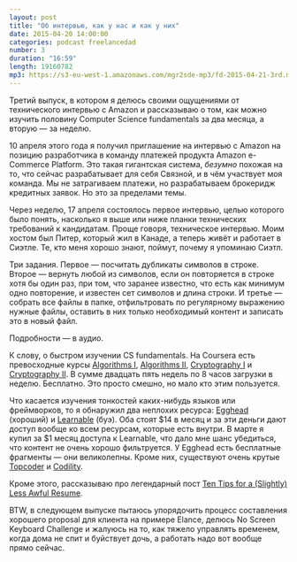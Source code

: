 ```yaml
---
layout: post
title: "Об интервью, как у нас и как у них"
date: 2015-04-20 14:00:00
categories: podcast freelancedad
number: 3
duration: "16:59"
length: 19160782
mp3: https://s3-eu-west-1.amazonaws.com/mgr2sde-mp3/fd-2015-04-21-3rd.mp3
---
```


Третий выпуск, в котором я делюсь своими ощущениями от технического интервью с Amazon и рассказываю о том, как можно изучить половину Computer Science fundamentals за два месяца, а вторую — за неделю.

10 апреля этого года я получил приглашение на интервью с Amazon на позицию разработчика в команду платежей продукта Amazon e-Commerce Platform. Это такая гигантская система, *безумно* похожая на то, что сейчас разрабатывает для себя Связной, и в чём участвует моя команда. Мы не затрагиваем платежи, но разрабатываем брокеридж кредитных заявок. Но это за пределами темы.

Через неделю, 17 апреля состоялось первое интервью, целью которого было понять, насколько я выше или ниже планки технических требований к кандидатам. Проще говоря, техническое интервью. Моим хостом был Питер, который жил в Канаде, а теперь живёт и работает в Сиэтле. Те, кто меня хорошо знают, поймут, почему я упоминаю Сиэтл.

Три задания. Первое — посчитать дубликаты символов в строке. Второе — вернуть любой из символов, если он повторяется в строке хотя бы один раз, при том, что заранее известно, что есть как минимум одно повторение, и известен сет символов и длина строки. И третье — собрать все файлы в папке, отфильтровать по регулярному выражению нужные файлы, оставить в них только необходимый контент и записать это в новый файл.

Подробности — в аудио.

К слову, о быстром изучении CS fundamentals. На Coursera есть превосходные курсы [Algorithms I](https://www.coursera.org/course/algs4partI), [Algorithms II](https://www.coursera.org/course/algs4partII), [Cryptography I](https://www.coursera.org/course/crypto) и [Cryptography II](https://www.coursera.org/course/crypto2). В сумме двадцать пять недель по 8 часов загрузки в неделю. Бесплатно. Это просто смешно, но мало кто этим пользуется.

Что касается изучения тонкостей каких-нибудь языков или фреймворков, то я обнаружил два неплохих ресурса: [Egghead](https://egghead.io) (хороший) и [Learnable](https://learnable.com/) (буэ). Оба стоят $14 в месяц и за эти деньги дают доступ вообще ко всем ресурсам, которые есть внутри. В марте я купил за $1 месяц доступа к Learnable, что дало мне шанс убедиться, что контент не очень хорошо фильтруется. У Egghead есть бесплатные фрагменты — они великолепны. Кроме них, существуют очень крутые [Topcoder](http://www.topcoder.com) и [Codility](https://codility.com).

Кроме этого, рассказываю про легендарный пост [Ten Tips for a (Slightly) Less Awful Resume](http://steve-yegge.blogspot.ru/2007/09/ten-tips-for-slightly-less-awful-resume.html).

BTW, в следующем выпуске пытаюсь упорядочить процесс составления хорошего proposal для клиента на примере Elance, делюсь No Screen Keyboard Challenge и жалуюсь на то, как тяжело управлять временем, когда дома не спит и буйствует дочь, а работать надо вот вообще прямо сейчас.